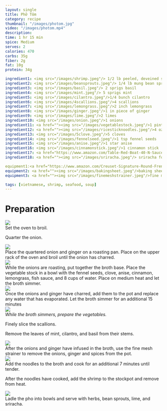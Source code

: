 ```yaml
---
layout: single
title: Phở Tôm
category: recipe
thumbnail: "/images/photom.jpg"
video: "/images/photom.mp4"
description: 
time: 1 hr 15 min
spice: Medium
serves: 2
calories: 470
carbs: 35g
fiber: 2g
fat: 10g
protein: 34g

ingredient1: <img src="/images/shrimp.jpeg"/> 1/2 lb peeled, deveined shrimp
ingredient2: <img src="/images/beansprouts.jpeg"/> 1/4 lb mung bean sprouts
ingredient3: <img src="/images/basil.jpeg"/> 2 sprigs basil
ingredient4: <img src="/images/mint.jpeg"/> 5 sprigs mint
ingredient5: <img src="/images/cilantro.jpeg"/>1/4 bunch cilantro
ingredient6: <img src="/images/4scallions.jpeg"/>4 scallions
ingredient7: <img src="/images/lemongrass.jpeg"/>2 inch lemongrass
ingredient8: <img src="/images/ginger.jpeg"/>1 in piece of ginger
ingredient9: <img src="/images/lime.jpeg"/>2 limes
ingredient10: <img src="/images/onion.jpeg"/>1 onions
ingredient11: <a href=""><img src="/images/vegetablestock.jpeg"/>1 pint vegetable stock </a>
ingredient12: <a href=""><img src="/images/ricesticknoodles.jpeg"/>4 oz rice stick noodles </a>
ingredient13: <img src="/images/5clove.jpeg"/>5 cloves
ingredient14: <img src="/images/fennelseed.jpeg"/>1 tsp fennel seeds
ingredient15: <img src="/images/anise.jpeg"/>1 star anise
ingredient16: <img src="/images/cinnamonstick.jpeg"/>1 cinnamon stick
ingredient17: <a href="https://www.amazon.com/Table-Red-Boat-40-N-Sauce/dp/B00FQMW4PQ/ref=as_li_ss_tl?ie=UTF8&qid=1481945273&sr=8-1&keywords=red+boat+fish+sauce&th=1&linkCode=ll1&tag=cilalime09-20&linkId=57a3fd9ef2e80b76d147e4c0fe9e99cd"><img src="/images/fishsauce.jpeg"/>3 tbsp fish sauce</a>
ingredient18: <a href=""><img src="/images/sriracha.jpeg"/> sriracha for serving </a>

equipment1:<a href="https://www.amazon.com/Creuset-Signature-Round-French-Truffle/dp/B0076NOFSC/ref=as_li_ss_tl?s=kitchen&rps=1&ie=UTF8&qid=1481598867&sr=1-38&keywords=le+creuset&refinements=p_85:2470955011&th=1&linkCode=ll1&tag=cilalime09-20&linkId=9987204213f6c7ac4d1e12889972e623"><img src="/images/stockpot.jpeg"/>stockpot</a>
equipment2: <a href=""><img src="/images/bakingsheet.jpeg"/>baking sheet</a>
equipment3: <a href=""><img src="/images/finemeshstrainer.jpeg"/>fine mesh strainer</a>

tags: [vietnamese, shrimp, seafood, soup]
---
```


<div id="preparation">
<h1>Preparation</h1>
</div>

<div id="instruction">
<div id="image"><img src="/images/photom1.jpeg"/> </div>
<div id="step">Set the oven to broil.
<p>Quarter the onion.</p> </div>


<div id="instruction">
<div id="image"><img src="/images/photom2.jpeg"/> </div>
<div id="step">Place the quartered onion and ginger on a roasting pan. Place on the upper rack of the oven and broil until the onion has charred.</div>
</div>

<div id="instruction">
<div id="image"><img src="/images/photom3.jpeg"/> </div>
<div id="step"> While the onions are roasting, put together the broth base. Place the vegetable stock in a bowl with the fennel seeds, clove, anise, cinnamon, lemongrass, fish sauce, and 8 cups of water. Place on medium heat and let the broth simmer. 
</div>

<div id="instruction">
<div id="image"><img src="/images/photom4.jpeg"/> </div>
<div id="step">Once the onions and ginger have charred, add them to the pot and replace any water that has evaporated. Let the broth simmer for an additional 15 minutes</div>
</div>

<div id="instruction">
<div id="image"><img src="/images/photom5.jpeg"/> </div>
<div id="step"><i>While the broth simmers, prepare the vegetables.</i>
<p> Finely slice the scallions. </p>
<p> Remove the leaves of mint, cilantro, and basil from their stems. </p>
</div>

<div id="instruction">
<div id="image"><img src="/images/photom6.jpeg"/> </div>
<div id="step">After the onions and ginger have infused in the broth, use the fine mesh strainer to remove the onions, ginger and spices from the pot. </div>
</div>

<div id="instruction">
<div id="image"><img src="/images/photom7.jpeg"/> </div>
<div id="step">Add the noodles to the broth and cook for an additional 7 minutes until tender.
<p> After the noodles have cooked, add the shrimp to the stockpot and remove from heat.</div>
</div>

<div id="instruction">
<div id="image"><img src="/images/photom8.jpeg"/> </div>
<div id="step">Ladle the pho into bowls and serve with herbs, bean sprouts, lime, and sriracha.</div>
</div>
